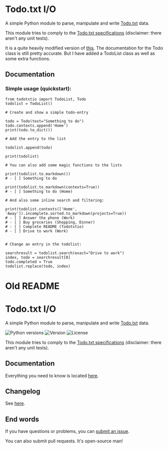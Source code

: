 # Todo.txt I/O

A simple Python module to parse, manipulate and write [Todo.txt](http://todotxt.com/) data.

This module tries to comply to the [Todo.txt specifications](https://github.com/ginatrapani/todo.txt-cli/wiki/The-Todo.txt-Format) (disclaimer: there aren't any unit tests).

It is a quite heavily modified version of [this](https://epocdotfr.github.io/todotxtio/).
The documentation for the Todo class is still pretty accurate.  But I have added a TodoList class as well as some extra functions.

## Documentation

### Simple usage (quickstart):
```
from todotxtio import TodoList, Todo
todolist = TodoList()

# Create and show a simple todo-entry

todo = Todo(text="Something to do")
todo.contexts.append('Home')
print(todo.to_dict())

# Add the entry to the list

todolist.append(todo)

print(todolist)

# You can also add some magic functions to the lists

print(todolist.to_markdown())
# - [ ] Something to do

print(todolist.to_markdown(contexts=True))
# - [ ] Something to do (Home)

# And also some inline search and filtering:

print(todolist.contexts(['Home', 'Away']).incomplete.sorted.to_markdown(projects=True))
# - [ ] Answer the phone (Work)
# - [ ] Buy groceries (Shopping, Dinner)
# - [ ] Complete README (Todotxtio)
# - [ ] Drive to work (Work)


# Change an entry in the todolist:

searchresult = todolist.search(exact="Drive to work")
index, todo = searchresult[0]
todo.completed = True
todolist.replace(todo, index)

```






# Old README

# Todo.txt I/O

A simple Python module to parse, manipulate and write [Todo.txt](http://todotxt.com/) data.

![Python versions](https://img.shields.io/pypi/pyversions/todotxtio.svg?link=https://pypi.python.org/pypi/todotxtio) ![Version](https://img.shields.io/pypi/v/todotxtio.svg?link=https://pypi.python.org/pypi/todotxtio) ![License](https://img.shields.io/pypi/l/todotxtio.svg?link=https://pypi.python.org/pypi/todotxtio?link=https://github.com/EpocDotFr/todotxtio/blob/master/LICENSE.md)

This module tries to comply to the [Todo.txt specifications](https://github.com/ginatrapani/todo.txt-cli/wiki/The-Todo.txt-Format) (disclaimer: there aren't any unit tests).

## Documentation

Everything you need to know is located [here](https://epocdotfr.github.io/todotxtio/).

## Changelog

See [here](https://github.com/EpocDotFr/todotxtio/releases).

## End words

If you have questions or problems, you can [submit an issue](https://github.com/EpocDotFr/todotxtio/issues).

You can also submit pull requests. It's open-source man!

